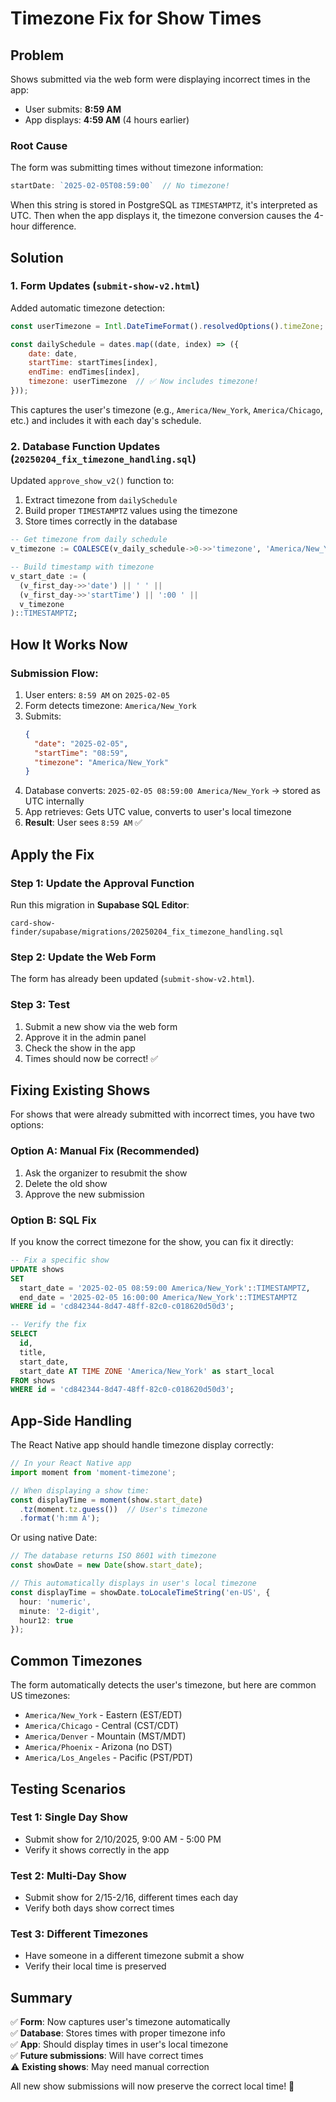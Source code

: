 # Timezone Fix for Show Times

## Problem

Shows submitted via the web form were displaying incorrect times in the app:
- User submits: **8:59 AM**
- App displays: **4:59 AM** (4 hours earlier)

### Root Cause

The form was submitting times without timezone information:
```javascript
startDate: `2025-02-05T08:59:00`  // No timezone!
```

When this string is stored in PostgreSQL as `TIMESTAMPTZ`, it's interpreted as UTC. Then when the app displays it, the timezone conversion causes the 4-hour difference.

## Solution

### 1. Form Updates (`submit-show-v2.html`)

Added automatic timezone detection:
```javascript
const userTimezone = Intl.DateTimeFormat().resolvedOptions().timeZone;

const dailySchedule = dates.map((date, index) => ({
    date: date,
    startTime: startTimes[index],
    endTime: endTimes[index],
    timezone: userTimezone  // ✅ Now includes timezone!
}));
```

This captures the user's timezone (e.g., `America/New_York`, `America/Chicago`, etc.) and includes it with each day's schedule.

### 2. Database Function Updates (`20250204_fix_timezone_handling.sql`)

Updated `approve_show_v2()` function to:
1. Extract timezone from `dailySchedule`
2. Build proper `TIMESTAMPTZ` values using the timezone
3. Store times correctly in the database

```sql
-- Get timezone from daily schedule
v_timezone := COALESCE(v_daily_schedule->0->>'timezone', 'America/New_York');

-- Build timestamp with timezone
v_start_date := (
  (v_first_day->>'date') || ' ' || 
  (v_first_day->>'startTime') || ':00 ' || 
  v_timezone
)::TIMESTAMPTZ;
```

## How It Works Now

### Submission Flow:
1. User enters: `8:59 AM` on `2025-02-05`
2. Form detects timezone: `America/New_York`
3. Submits:
   ```json
   {
     "date": "2025-02-05",
     "startTime": "08:59",
     "timezone": "America/New_York"
   }
   ```
4. Database converts: `2025-02-05 08:59:00 America/New_York` → stored as UTC internally
5. App retrieves: Gets UTC value, converts to user's local timezone
6. **Result**: User sees `8:59 AM` ✅

## Apply the Fix

### Step 1: Update the Approval Function

Run this migration in **Supabase SQL Editor**:
```
card-show-finder/supabase/migrations/20250204_fix_timezone_handling.sql
```

### Step 2: Update the Web Form

The form has already been updated (`submit-show-v2.html`).

### Step 3: Test

1. Submit a new show via the web form
2. Approve it in the admin panel
3. Check the show in the app
4. Times should now be correct! ✅

## Fixing Existing Shows

For shows that were already submitted with incorrect times, you have two options:

### Option A: Manual Fix (Recommended)

1. Ask the organizer to resubmit the show
2. Delete the old show
3. Approve the new submission

### Option B: SQL Fix

If you know the correct timezone for the show, you can fix it directly:

```sql
-- Fix a specific show
UPDATE shows
SET 
  start_date = '2025-02-05 08:59:00 America/New_York'::TIMESTAMPTZ,
  end_date = '2025-02-05 16:00:00 America/New_York'::TIMESTAMPTZ
WHERE id = 'cd842344-8d47-48ff-82c0-c018620d50d3';

-- Verify the fix
SELECT 
  id,
  title,
  start_date,
  start_date AT TIME ZONE 'America/New_York' as start_local
FROM shows
WHERE id = 'cd842344-8d47-48ff-82c0-c018620d50d3';
```

## App-Side Handling

The React Native app should handle timezone display correctly:

```typescript
// In your React Native app
import moment from 'moment-timezone';

// When displaying a show time:
const displayTime = moment(show.start_date)
  .tz(moment.tz.guess())  // User's timezone
  .format('h:mm A');
```

Or using native Date:
```typescript
// The database returns ISO 8601 with timezone
const showDate = new Date(show.start_date);

// This automatically displays in user's local timezone
const displayTime = showDate.toLocaleTimeString('en-US', {
  hour: 'numeric',
  minute: '2-digit',
  hour12: true
});
```

## Common Timezones

The form automatically detects the user's timezone, but here are common US timezones:

- `America/New_York` - Eastern (EST/EDT)
- `America/Chicago` - Central (CST/CDT)
- `America/Denver` - Mountain (MST/MDT)
- `America/Phoenix` - Arizona (no DST)
- `America/Los_Angeles` - Pacific (PST/PDT)

## Testing Scenarios

### Test 1: Single Day Show
- Submit show for 2/10/2025, 9:00 AM - 5:00 PM
- Verify it shows correctly in the app

### Test 2: Multi-Day Show
- Submit show for 2/15-2/16, different times each day
- Verify both days show correct times

### Test 3: Different Timezones
- Have someone in a different timezone submit a show
- Verify their local time is preserved

## Summary

✅ **Form**: Now captures user's timezone automatically  
✅ **Database**: Stores times with proper timezone info  
✅ **App**: Should display times in user's local timezone  
✅ **Future submissions**: Will have correct times  
⚠️ **Existing shows**: May need manual correction

All new show submissions will now preserve the correct local time! 🎉
